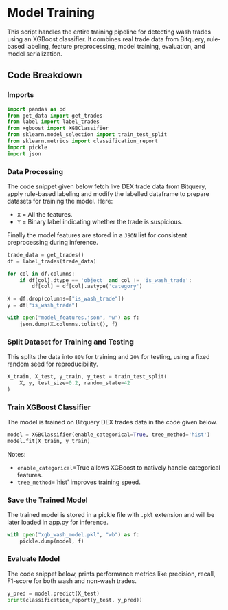 # Model Training

This script handles the entire training pipeline for detecting wash trades using an XGBoost classifier. It combines real trade data from Bitquery, rule-based labeling, feature preprocessing, model training, evaluation, and model serialization.

## Code Breakdown

### Imports

```py
import pandas as pd
from get_data import get_trades
from label import label_trades
from xgboost import XGBClassifier
from sklearn.model_selection import train_test_split
from sklearn.metrics import classification_report
import pickle
import json
```

### Data Processing

The code snippet given below fetch live DEX trade data from Bitquery, apply rule-based labeling and modify the labelled dataframe to prepare datasets for training the model. Here:

- `X` = All the features.
- `Y` = Binary label indicating whether the trade is suspicious.

Finally the model features are stored in a `JSON` list for consistent preprocessing during inference.

```py
trade_data = get_trades()
df = label_trades(trade_data)

for col in df.columns:
    if df[col].dtype == 'object' and col != 'is_wash_trade':
        df[col] = df[col].astype('category')

X = df.drop(columns=["is_wash_trade"])
y = df["is_wash_trade"]

with open("model_features.json", "w") as f:
    json.dump(X.columns.tolist(), f)
```

### Split Dataset for Training and Testing

This splits the data into `80%` for training and `20%` for testing, using a fixed random seed for reproducibility.

```py
X_train, X_test, y_train, y_test = train_test_split(
    X, y, test_size=0.2, random_state=42
)
```

### Train XGBoost Classifier

The model is trained on Bitquery DEX trades data in the code given below.

```py
model = XGBClassifier(enable_categorical=True, tree_method='hist')
model.fit(X_train, y_train)
```

Notes:
- `enable_categorical`=True allows XGBoost to natively handle categorical features.
- `tree_method`='hist' improves training speed.

### Save the Trained Model

The trained model is stored in a pickle file with `.pkl` extension and will be later loaded in app.py for inference.

```py
with open("xgb_wash_model.pkl", "wb") as f:
    pickle.dump(model, f)
```

### Evaluate Model

The code snippet below, prints performance metrics like precision, recall, F1-score for both wash and non-wash trades.

```py
y_pred = model.predict(X_test)
print(classification_report(y_test, y_pred))
```